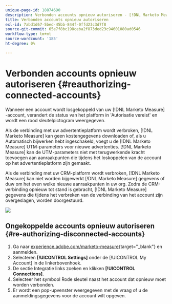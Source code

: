 ```yaml
---
unique-page-id: 18874690
description: Verbonden accounts opnieuw autoriseren - [!DNL Marketo Measure] - Productdocumentatie
title: Verbonden accounts opnieuw autoriseren
exl-id: 7abd1d67-5bed-45bb-844f-0ffd23c3d7f8
source-git-commit: 65e7f8bc198ceba2f873ded23c94601080ad0546
workflow-type: tm+mt
source-wordcount: '185'
ht-degree: 0%

---
```


# Verbonden accounts opnieuw autoriseren {#reauthorizing-connected-accounts}

Wanneer een account wordt losgekoppeld van uw [!DNL Marketo Measure] -account, verandert de status van het platform in &#39;Autorisatie vereist&#39; en wordt een rood sleutelpictogram weergegeven.

Als de verbinding met uw advertentieplatform wordt verbroken, [!DNL Marketo Measure] kan geen kostengegevens downloaden of, als u Automatisch bijwerken hebt ingeschakeld, voegt u de [!DNL Marketo Measure] UTM-parameters voor nieuwe advertenties. [!DNL Marketo Measure] kan de UTM-parameters niet met terugwerkende kracht toevoegen aan aanraakpunten die tijdens het loskoppelen van de account op het advertentieplatform zijn gemaakt.

Als de verbinding met uw CRM-platform wordt verbroken, [!DNL Marketo Measure] kan niet worden bijgewerkt [!DNL Marketo Measure] gegevens of duw om het even welke nieuwe aanraakpunten in uw org. Zodra de CRM-verbinding opnieuw tot stand is gebracht, [!DNL Marketo Measure] gegevens die tijdens het verbreken van de verbinding van het account zijn overgeslagen, worden doorgestuurd.

![](assets/1-1.png)

## Ongekoppelde accounts opnieuw autoriseren {#re-authorizing-disconnected-accounts}

1. Ga naar [experience.adobe.com/marketo-measure](https://experience.adobe.com/marketo-measure){target="_blank"} en aanmelden.
1. Selecteren **[!UICONTROL Settings]** onder de [!UICONTROL My Account] in de linkerbovenhoek.
1. De sectie Integratie links zoeken en klikken **[!UICONTROL Connections]**.
1. Selecteer het symbool Rode sleutel naast het account dat opnieuw moet worden verbonden.
1. Er wordt een pop-upvenster weergegeven met de vraag of u de aanmeldingsgegevens voor de account wilt opgeven.
